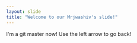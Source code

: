 ```yaml
---
layout: slide
title: "Welcome to our Mrjwashiv's slide!"
---
```

I'm a git master now!
Use the left arrow to go back!